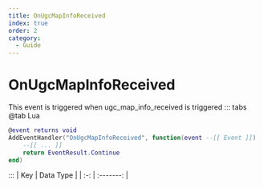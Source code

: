 ```yaml
---
title: OnUgcMapInfoReceived
index: true
order: 2
category:
  - Guide
---
```


# OnUgcMapInfoReceived
This event is triggered when ugc_map_info_received is triggered
::: tabs
@tab Lua
```lua
@event returns void
AddEventHandler("OnUgcMapInfoReceived", function(event --[[ Event ]])
    --[[ ... ]]
    return EventResult.Continue
end)
```

:::
| Key | Data Type |
| :-: | :-------: |